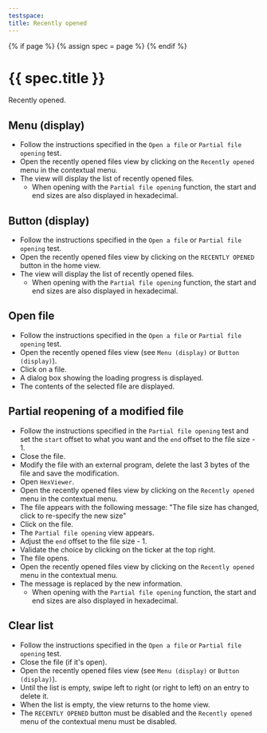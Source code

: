 ```yaml
---
testspace:
title: Recently opened
---
```


{% if page %} {% assign spec = page %} {% endif %}

# {{ spec.title }}
Recently opened.

## Menu (display)
- Follow the instructions specified in the `Open a file` or `Partial file opening` test.
- Open the recently opened files view by clicking on the `Recently opened` menu in the contextual menu.
- The view will display the list of recently opened files.
   - When opening with the `Partial file opening` function, the start and end sizes are also displayed in hexadecimal.

## Button (display)
- Follow the instructions specified in the `Open a file` or `Partial file opening` test.
- Open the recently opened files view by clicking on the `RECENTLY OPENED` button in the home view.
- The view will display the list of recently opened files.
   - When opening with the `Partial file opening` function, the start and end sizes are also displayed in hexadecimal.

## Open file
- Follow the instructions specified in the `Open a file` or `Partial file opening` test.
- Open the recently opened files view (see `Menu (display)` or `Button (display)`).
- Click on a file.
- A dialog box showing the loading progress is displayed.
- The contents of the selected file are displayed.

## Partial reopening of a modified file
- Follow the instructions specified in the `Partial file opening` test and set the `start` offset to what you want and the `end` offset to the file size - 1.
- Close the file.
- Modify the file with an external program, delete the last 3 bytes of the file and save the modification.
- Open `HexViewer`.
- Open the recently opened files view by clicking on the `Recently opened` menu in the contextual menu.
- The file appears with the following message: "The file size has changed, click to re-specify the new size"
- Click on the file.
- The `Partial file opening` view appears.
- Adjust the `end` offset to the file size - 1.
- Validate the choice by clicking on the ticker at the top right.
- The file opens.
- Open the recently opened files view by clicking on the `Recently opened` menu in the contextual menu.
- The message is replaced by the new information.
   - When opening with the `Partial file opening` function, the start and end sizes are also displayed in hexadecimal.


## Clear list
- Follow the instructions specified in the `Open a file` or `Partial file opening` test.
- Close the file (if it's open).
- Open the recently opened files view (see `Menu (display)` or `Button (display)`).
- Until the list is empty, swipe left to right (or right to left) on an entry to delete it.
- When the list is empty, the view returns to the home view.
- The `RECENTLY OPENED` button must be disabled and the `Recently opened` menu of the contextual menu must be disabled.

